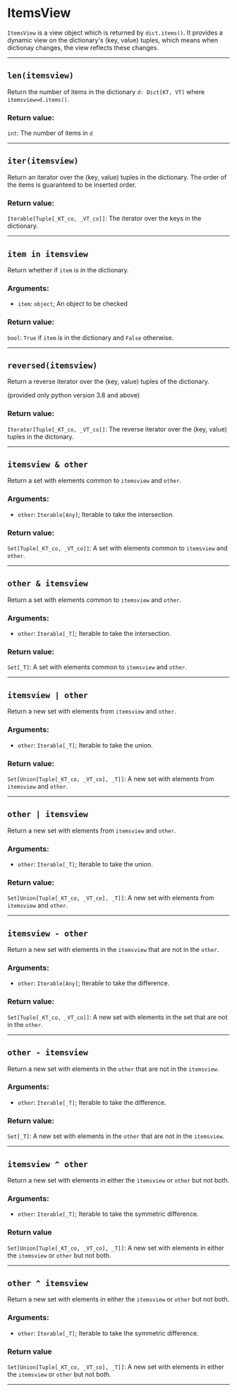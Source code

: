 # ItemsView

`ItemsView` is a view object which is returned by `dict.items()`. It provides a dynamic view on the dictionary's (key, value) tuples, which means when dictionay changes, the view reflects these changes.

---

## `len(itemsview)`

Return the number of items in the dictionary `d: Dict[KT, VT]` where `itemsview=d.items()`.

### Return value:

`int`: The number of items in `d`

---

## `iter(itemsview)`

Return an iterator over the (key, value) tuples in the dictionary.
The order of the items is guaranteed to be inserted order.

### Return value:

`Iterable[Tuple[_KT_co, _VT_co]]`: The iterator over the keys in the dictionary.

---

## `item in itemsview`

Return whether if `item` is in the dictionary.

### Arguments:

- `item`: `object`; An object to be checked

### Return value:

`bool`: `True` if `item` is in the dictionary and `False` otherwise.

---

## `reversed(itemsview)`

Return a reverse iterator over the (key, value) tuples of the dictionary.

(provided only python version 3.8 and above)

### Return value:

`Iterator[Tuple[_KT_co, _VT_co]]`: The reverse iterator over the (key, value) tuples in the dictonary.

---

## `itemsview & other`

Return a set with elements common to `itemsview` and `other`.

### Arguments:

- `other`: `Iterable[Any]`; Iterable to take the intersection.

### Return value:

`Set[Tuple[_KT_co, _VT_co]]`: A set with elements common to `itemsview` and `other`.

---

## `other & itemsview`

Return a set with elements common to `itemsview` and `other`.

### Arguments:

- `other`: `Iterable[_T]`; Iterable to take the intersection.

### Return value:

`Set[_T]`: A set with elements common to `itemsview` and `other`.

---

## `itemsview | other`

Return a new set with elements from `itemsview` and `other`.

### Arguments:

- `other`: `Iterable[_T]`; Iterable to take the union.

### Return value:

`Set[Union[Tuple[_KT_co, _VT_co], _T]]`: A new set with elements from `itemsview` and `other`.

---

## `other | itemsview`

Return a new set with elements from `itemsview` and `other`.

### Arguments:

- `other`: `Iterable[_T]`; Iterable to take the union.

### Return value:

`Set[Union[Tuple[_KT_co, _VT_co], _T]]`: A new set with elements from `itemsview` and `other`.

---

## `itemsview - other`

Return a new set with elements in the `itemsview` that are not in the `other`.

### Arguments:

- `other`: `Iterable[Any]`; Iterable to take the difference.

### Return value:

`Set[Tuple[_KT_co, _VT_co]]`: A new set with elements in the set that are not in the `other`.

---

## `other - itemsview`

Return a new set with elements in the `other` that are not in the `itemsview`.

### Arguments:

- `other`: `Iterable[_T]`; Iterable to take the difference.

### Return value:

`Set[_T]`: A new set with elements in the `other` that are not in the `itemsview`.

---

## `itemsview ^ other`

Return a new set with elements in either the `itemsview` or `other` but not both.

### Arguments:

- `other`: `Iterable[_T]`; Iterable to take the symmetric difference.

### Return value

`Set[Union[Tuple[_KT_co, _VT_co], _T]]`: A new set with elements in either the `itemsview` or `other` but not both.

---

## `other ^ itemsview`

Return a new set with elements in either the `itemsview` or `other` but not both.

### Arguments:

- `other`: `Iterable[_T]`; Iterable to take the symmetric difference.

### Return value

`Set[Union[Tuple[_KT_co, _VT_co], _T]]`: A new set with elements in either the `itemsview` or `other` but not both.

---
